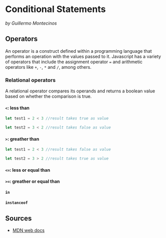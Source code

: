 # Conditional Statements
*by Guillermo Montecinos*

## Operators
An operator is a construct defined within a programming language that performs an operation with the values passed to it. Javascript has a variety of operators that include the assignment operator `=` and arithmetic operators like `+`, `-`, `*` and `/`, among others.
### Relational operators
A relational operator compares its operands and returns a boolean value based on whether the comparison is true.

#### `<`: less than
```js
let test1 = 2 < 3 //result takes true as value

let test2 = 3 < 2 //result takes false as value
```
#### `>`: greather than
```js
let test1 = 2 < 3 //result takes false as value

let test2 = 3 > 2 //result takes true as value
```
#### `<=`: less or equal than
#### `>=`: greather or equal than
#### `in` 
#### `instanceof`

## Sources
* [MDN web docs](https://developer.mozilla.org/en-US/docs/Web/JavaScript/Guide/Expressions_and_Operators)
